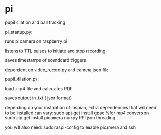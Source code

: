 # pi

pupil dilation and ball tracking

pi_startup.py:

runs pi camera on raspberry pi

listens to TTL pulses to initiate and stop recording

saves timestamps of soundcard triggers

dependent on video_record.py and camera json file


pupil_dilation.py:

load .mp4 file and calculates PDR

saves output in .txt ( json format)

depending on your instalation of raspian, extra dependencies that will need to be installed can vary: 
sudo apt-get install gpac %for mp4 conversion
sudo pip get install picamera numpy RPi json threading

you will also need:
sudo raspi-config
to enable picamera and ssh 
